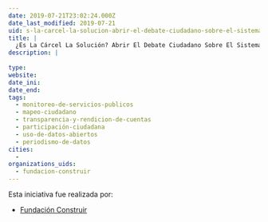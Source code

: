 ```yaml
---
date: 2019-07-21T23:02:24.000Z
date_last_modified: 2019-07-21
uid: s-la-carcel-la-solucion-abrir-el-debate-ciudadano-sobre-el-sistema-penal-boliviano
title: |
  ¿Es La Cárcel La Solución? Abrir El Debate Ciudadano Sobre El Sistema Penal Boliviano
description: |
  
type: 
website: 
date_ini: 
date_end: 
tags:
  - monitoreo-de-servicios-publicos
  - mapeo-ciudadano
  - transparencia-y-rendicion-de-cuentas
  - participación-ciudadana
  - uso-de-datos-abiertos
  - periodismo-de-datos
cities: 
  - 
organizations_uids:
  - fundacion-construir
---
```


Esta iniciativa fue realizada por:

- [Fundación Construir](/organizaciones/fundacion-construir)
